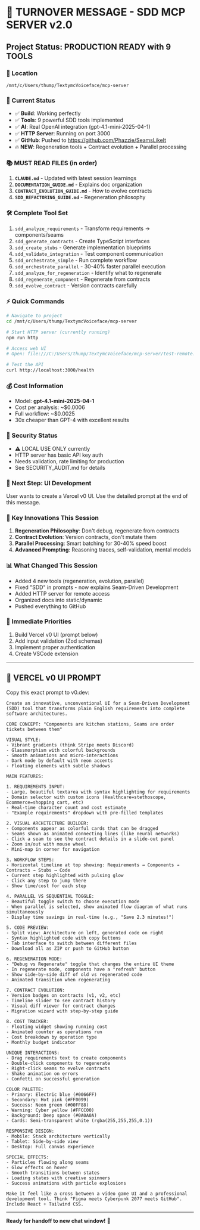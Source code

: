 # 🚀 TURNOVER MESSAGE - SDD MCP SERVER v2.0

## Project Status: PRODUCTION READY with 9 TOOLS

### 📍 Location
```
/mnt/c/Users/thump/TextymcVoiceface/mcp-server
```

### 🎯 Current Status
- ✅ **Build**: Working perfectly
- ✅ **Tools**: 9 powerful SDD tools implemented
- ✅ **AI**: Real OpenAI integration (gpt-4.1-mini-2025-04-1)
- ✅ **HTTP Server**: Running on port 3000
- ✅ **GitHub**: Pushed to https://github.com/Phazzie/SeamsLikeIt
- 🔥 **NEW**: Regeneration tools + Contract evolution + Parallel processing

### 📚 MUST READ FILES (in order)
1. **`CLAUDE.md`** - Updated with latest session learnings
2. **`DOCUMENTATION_GUIDE.md`** - Explains doc organization
3. **`CONTRACT_EVOLUTION_GUIDE.md`** - How to evolve contracts
4. **`SDD_REFACTORING_GUIDE.md`** - Regeneration philosophy

### 🛠️ Complete Tool Set
1. `sdd_analyze_requirements` - Transform requirements → components/seams
2. `sdd_generate_contracts` - Create TypeScript interfaces
3. `sdd_create_stubs` - Generate implementation blueprints
4. `sdd_validate_integration` - Test component communication
5. `sdd_orchestrate_simple` - Run complete workflow
6. `sdd_orchestrate_parallel` - 30-40% faster parallel execution
7. `sdd_analyze_for_regeneration` - Identify what to regenerate
8. `sdd_regenerate_component` - Regenerate from contracts
9. `sdd_evolve_contract` - Version contracts carefully

### ⚡ Quick Commands
```bash
# Navigate to project
cd /mnt/c/Users/thump/TextymcVoiceface/mcp-server

# Start HTTP server (currently running)
npm run http

# Access web UI
# Open: file:///C:/Users/thump/TextymcVoiceface/mcp-server/test-remote.html

# Test the API
curl http://localhost:3000/health
```

### 💰 Cost Information
- Model: **gpt-4.1-mini-2025-04-1**
- Cost per analysis: ~$0.0006
- Full workflow: ~$0.0025
- 30x cheaper than GPT-4 with excellent results

### 🔐 Security Status
- ⚠️ LOCAL USE ONLY currently
- HTTP server has basic API key auth
- Needs validation, rate limiting for production
- See SECURITY_AUDIT.md for details

### 🎨 Next Step: UI Development
User wants to create a Vercel v0 UI. Use the detailed prompt at the end of this message.

### 🔑 Key Innovations This Session
1. **Regeneration Philosophy**: Don't debug, regenerate from contracts
2. **Contract Evolution**: Version contracts, don't mutate them
3. **Parallel Processing**: Smart batching for 30-40% speed boost
4. **Advanced Prompting**: Reasoning traces, self-validation, mental models

### 📊 What Changed This Session
- Added 4 new tools (regeneration, evolution, parallel)
- Fixed "SDD" in prompts - now explains Seam-Driven Development
- Added HTTP server for remote access
- Organized docs into static/dynamic
- Pushed everything to GitHub

### 🎯 Immediate Priorities
1. Build Vercel v0 UI (prompt below)
2. Add input validation (Zod schemas)
3. Implement proper authentication
4. Create VSCode extension

---

## 🎨 VERCEL v0 UI PROMPT

Copy this exact prompt to v0.dev:

```
Create an innovative, unconventional UI for a Seam-Driven Development (SDD) tool that transforms plain English requirements into complete software architectures.

CORE CONCEPT: "Components are kitchen stations, Seams are order tickets between them"

VISUAL STYLE:
- Vibrant gradients (think Stripe meets Discord)
- Glassmorphism with colorful backgrounds
- Smooth animations and micro-interactions
- Dark mode by default with neon accents
- Floating elements with subtle shadows

MAIN FEATURES:

1. REQUIREMENTS INPUT:
- Large, beautiful textarea with syntax highlighting for requirements
- Domain selector with custom icons (Healthcare=stethoscope, Ecommerce=shopping cart, etc)
- Real-time character count and cost estimate
- "Example requirements" dropdown with pre-filled templates

2. VISUAL ARCHITECTURE BUILDER:
- Components appear as colorful cards that can be dragged
- Seams shown as animated connecting lines (like neural networks)
- Click a seam to see the contract details in a slide-out panel
- Zoom in/out with mouse wheel
- Mini-map in corner for navigation

3. WORKFLOW STEPS:
- Horizontal timeline at top showing: Requirements → Components → Contracts → Stubs → Code
- Current step highlighted with pulsing glow
- Click any step to jump there
- Show time/cost for each step

4. PARALLEL VS SEQUENTIAL TOGGLE:
- Beautiful toggle switch to choose execution mode
- When parallel is selected, show animated flow diagram of what runs simultaneously
- Display time savings in real-time (e.g., "Save 2.3 minutes!")

5. CODE PREVIEW:
- Split view: Architecture on left, generated code on right
- Syntax highlighted code with copy buttons
- Tab interface to switch between different files
- Download all as ZIP or push to GitHub button

6. REGENERATION MODE:
- "Debug vs Regenerate" toggle that changes the entire UI theme
- In regenerate mode, components have a "refresh" button
- Show side-by-side diff of old vs regenerated code
- Animated transition when regenerating

7. CONTRACT EVOLUTION:
- Version badges on contracts (v1, v2, etc)
- Timeline slider to see contract history
- Visual diff viewer for contract changes
- Migration wizard with step-by-step guide

8. COST TRACKER:
- Floating widget showing running cost
- Animated counter as operations run
- Cost breakdown by operation type
- Monthly budget indicator

UNIQUE INTERACTIONS:
- Drag requirements text to create components
- Double-click components to regenerate
- Right-click seams to evolve contracts
- Shake animation on errors
- Confetti on successful generation

COLOR PALETTE:
- Primary: Electric blue (#0066FF)
- Secondary: Hot pink (#FF0099)
- Success: Neon green (#00FF88)
- Warning: Cyber yellow (#FFCC00)
- Background: Deep space (#0A0A0A)
- Cards: Semi-transparent white (rgba(255,255,255,0.1))

RESPONSIVE DESIGN:
- Mobile: Stack architecture vertically
- Tablet: Side-by-side view
- Desktop: Full canvas experience

SPECIAL EFFECTS:
- Particles flowing along seams
- Glow effects on hover
- Smooth transitions between states
- Loading states with creative spinners
- Success animations with particle explosions

Make it feel like a cross between a video game UI and a professional development tool. Think "Figma meets Cyberpunk 2077 meets GitHub". Include React + Tailwind CSS.
```

---

**Ready for handoff to new chat window!** 🚀